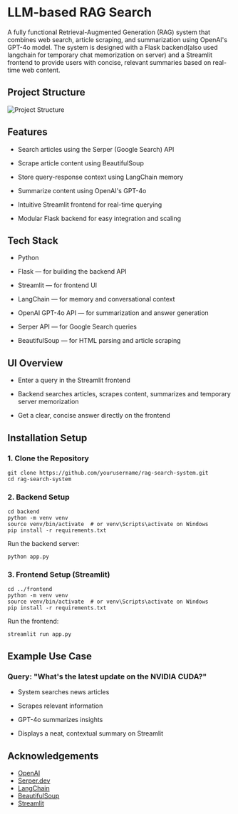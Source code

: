 
# LLM-based RAG Search

A fully functional Retrieval-Augmented Generation (RAG) system that combines web search, article scraping, and summarization using OpenAI's GPT-4o model. The system is designed with a Flask backend(also used langchain for temporary chat memorization on server) and a Streamlit frontend to provide users with concise, relevant summaries based on real-time web content.


## Project Structure

![Project Structure](https://i.imgur.com/Azca2G2.png)



## Features

- Search articles using the Serper (Google Search) API

- Scrape article content using BeautifulSoup

- Store query-response context using LangChain memory

- Summarize content using OpenAI's GPT-4o

- Intuitive Streamlit frontend for real-time querying

- Modular Flask backend for easy integration and scaling

## Tech Stack

- Python

- Flask — for building the backend API

- Streamlit — for frontend UI

- LangChain — for memory and conversational context

- OpenAI GPT-4o API — for summarization and answer generation

- Serper API — for Google Search queries

- BeautifulSoup — for HTML parsing and article scraping


## UI Overview

- Enter a query in the Streamlit frontend

- Backend searches articles, scrapes content, summarizes and temporary server memorization

- Get a clear, concise answer directly on the frontend
## Installation Setup

### 1. Clone the Repository

```
git clone https://github.com/yourusername/rag-search-system.git
cd rag-search-system
```
### 2. Backend Setup
```
cd backend
python -m venv venv
source venv/bin/activate  # or venv\Scripts\activate on Windows
pip install -r requirements.txt
```

Run the backend server:

```
python app.py
```

### 3. Frontend Setup (Streamlit)

```
cd ../frontend
python -m venv venv
source venv/bin/activate  # or venv\Scripts\activate on Windows
pip install -r requirements.txt
```
Run the frontend:

```
streamlit run app.py
```
## Example Use Case

### Query: "What's the latest update on the NVIDIA CUDA?"

- System searches news articles

- Scrapes relevant information

- GPT-4o summarizes insights

- Displays a neat, contextual summary on Streamlit
## Acknowledgements

- [OpenAI](https://www.openai.com)
- [Serper.dev](https://serper.dev)
- [LangChain](https://www.langchain.com)
- [BeautifulSoup](https://www.crummy.com/software/BeautifulSoup/)
- [Streamlit](https://streamlit.io)

